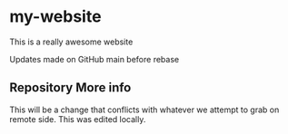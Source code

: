 # my-website

This is a really awesome website

Updates made on GitHub main before rebase

## Repository More info

This will be a change that conflicts
with whatever we attempt to grab on remote side.
This was edited locally.
